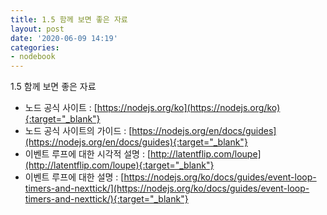 ```yaml
---
title: 1.5 함께 보면 좋은 자료
layout: post
date: '2020-06-09 14:19'
categories:
- nodebook
---
```


1.5 함께 보면 좋은 자료

* 노드 공식 사이트 : [https://nodejs.org/ko](https://nodejs.org/ko){:target="_blank"}
* 노드 공식 사이트의 가이드 : [https://nodejs.org/en/docs/guides](https://nodejs.org/en/docs/guides){:target="_blank"}
* 이벤트 루프에 대한 시각적 설명 : [http://latentflip.com/loupe](http://latentflip.com/loupe){:target="_blank"}
* 이벤트 루프에 대한 설명 : [https://nodejs.org/ko/docs/guides/event-loop-timers-and-nexttick/](https://nodejs.org/ko/docs/guides/event-loop-timers-and-nexttick/){:target="_blank"}